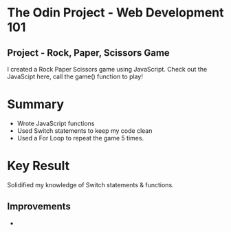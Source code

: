 # The Odin Project - Web Development 101

## Project - Rock, Paper, Scissors Game

I created a Rock Paper Scissors game using JavaScript. Check out the JavaScipt here, call the game() function to play!

# Summary 

* Wrote JavaScript functions
* Used Switch statements to keep my code clean
* Used a For Loop to repeat the game 5 times.

# Key Result

Solidified my knowledge of Switch statements & functions. 

## Improvements
-
